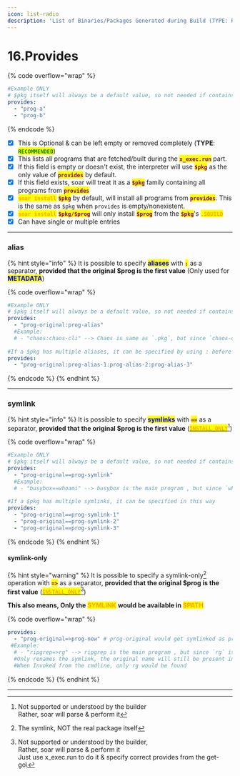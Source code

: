 ```yaml
---
icon: list-radio
description: 'List of Binaries/Packages Generated during Build (TYPE: RECOMMENDED)'
---
```


# 16.Provides

{% code overflow="wrap" %}
```yaml
#Example ONLY
# $pkg itself will always be a default value, so not needed if contains only 1 program and that 1 program is $pkg itself
provides:
  - "prog-a"
  - "prog-b"
```
{% endcode %}

* [x] This is Optional & can be left empty or removed completely (**TYPE**: <mark style="color:green;">**`RECOMMENDED`**</mark>)
* [x] This lists all programs that are fetched/built during the <mark style="color:purple;">**`x_exec.run`**</mark> part.
* [x] If this field is empty or doesn't exist, the interpreter will use <mark style="color:purple;">**`$pkg`**</mark> as the only value of <mark style="color:purple;">**`provides`**</mark> by default.
* [x] If this field exists, soar will treat it as a <mark style="color:purple;">**`$pkg`**</mark> family containing all programs from <mark style="color:purple;">**`provides`**</mark>
* [x] <mark style="color:orange;">**`soar install`**</mark> <mark style="color:purple;">**`$pkg`**</mark> by default, will install all programs from <mark style="color:purple;">**`provides`**</mark>. This is the same as `$pkg` when `provides` is empty/nonexistent.
* [x] <mark style="color:orange;">**`soar install`**</mark> <mark style="color:purple;">**`$pkg/$prog`**</mark> will only install <mark style="color:purple;">**`$prog`**</mark> from the <mark style="color:purple;">**`$pkg`**</mark>'s <mark style="color:orange;">**`.SBUILD`**</mark>
* [x] Can have single or multiple entries

***

### alias

{% hint style="info" %}
It is possible to  specify <mark style="color:blue;">**aliases**</mark> with <mark style="color:purple;">**`:`**</mark> as a separator, **provided that the original $prog is the first value** (Only used for <mark style="color:blue;">**METADATA**</mark>)

{% code overflow="wrap" %}
```yaml
#Example ONLY
# $pkg itself will always be a default value, so not needed if contains only 1 program and that 1 program is $pkg itself, however we can name it explictly if the prog is also known by another name with :
provides:
  - "prog-original:prog-alias"
  #Example:
  # - "chaos:chaos-cli" --> Chaos is same as `.pkg`, but since `chaos-cli` is also defined, searching for either chaos:chaos-cli will return the same result
  
#If a $pkg has multiple aliases, it can be specified by using : before each alias
provides:
  - "prog-original:prog-alias-1:prog-alias-2:prog-alias-3"
```
{% endcode %}
{% endhint %}

***

### symlink

{% hint style="info" %}
It is possible to specify <mark style="color:blue;">**symlinks**</mark> with  <mark style="color:purple;">**`==`**</mark>  as a separator, **provided that the original $prog is the first value** ([<mark style="color:orange;">**`INSTALL_ONLY`**</mark>](#user-content-fn-1)[^1])

{% code overflow="wrap" %}
```yaml
#Example ONLY
# $pkg itself will always be a default value, so not needed if contains only 1 program and that 1 program is $pkg itself, however we can name it explictly if the prog is also meant to be Symlinked with known by another name with ==
provides:
  - "prog-original==prog-symlink"
  #Example:
  # - "busybox==whoami" --> busybox is the main program , but since `whoami` is also defined, soar will create a whoami symlink that points to buysbox
  
#If a $pkg has multiple symlinks, it can be specified in this way
provides:
  - "prog-original==prog-symlink-1"
  - "prog-original==prog-symlink-2"
  - "prog-original==prog-symlink-3"
```
{% endcode %}
{% endhint %}

#### symlink-only

{% hint style="warning" %}
It is possible to specify a symlink-only[^2] operation with  <mark style="color:purple;">**`=>`**</mark>  as a separator, **provided that the original $prog is the first value**  ([<mark style="color:orange;">**`INSTALL_ONLY`**</mark>](#user-content-fn-3)[^3])&#x20;

**This also means, Only the&#x20;**<mark style="color:orange;">**SYMLINK**</mark>**&#x20;would be available in&#x20;**<mark style="color:orange;">**$PATH**</mark>

{% code overflow="wrap" %}
```yaml
provides:
  - "prog-original=>prog-new" # prog-original would get symlinked as prog-new
 #Example:
  # - "ripgrep=>rg" --> ripgrep is the main program , but since `rg` is also defined with =>, soar will symlink the ripgrep package as rg in BINDIR
  #Only renames the symlink, the original name will still be present in INSTALL_DIR
  #When Invoked from the cmdline, only rg would be found
```
{% endcode %}
{% endhint %}

***

[^1]: Not supported or understood by the builder\
    Rather, soar will parse & perform it

[^2]: The symlink, NOT the real package itself

[^3]: Not supported or understood by the builder,\
    Rather, soar will parse & perform it\
    Just use x\_exec.run to do it & specify correct provides from the get-go\
